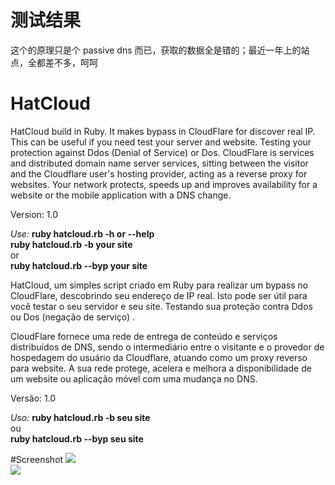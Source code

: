 
# 测试结果

这个的原理只是个 passive dns 而已，获取的数据全是错的；最近一年上的站点，全都差不多，呵呵

# HatCloud

HatCloud build in Ruby. It makes bypass in CloudFlare for discover real IP.
This can be useful if you need test your server and website. Testing your protection against Ddos (Denial of Service) or Dos.
CloudFlare is services and distributed domain name server services, sitting between the visitor and the Cloudflare user's hosting provider, acting as a reverse proxy for websites. 
Your network protects, speeds up and improves availability for a website or the mobile application with a DNS change. 

Version: 1.0

<em>Use:</em>
<strong>ruby hatcloud.rb -h or --help </strong><br />
<strong>ruby hatcloud.rb -b your site </strong> <br />
or<br />
<strong>ruby hatcloud.rb --byp your site </strong><br />



HatCloud, um simples script criado em Ruby para realizar um bypass no CloudFlare, descobrindo seu endereço de IP real. 
Isto pode ser útil para você testar o seu servidor e seu site. Testando sua proteção contra Ddos ou Dos (negação de serviço) .

CloudFlare fornece uma rede de entrega de conteúdo e serviços distribuídos de DNS, sendo o intermediário entre o visitante e o 
provedor de hospedagem do usuário da Cloudflare, atuando como um proxy reverso para website. A sua rede protege, acelera e melhora a 
disponibilidade de um website ou aplicação móvel com uma mudança no DNS. 

Versão: 1.0

<em>Uso: </em>
<strong>ruby hatcloud.rb -b seu site </strong><br />
ou<br />
<strong>ruby hatcloud.rb --byp seu site</strong><br />

#Screenshot
<img src="http://i.imgur.com/Wv3skke.png"> <br />
<img src="http://i.imgur.com/V8FS7up.png"> <br />
